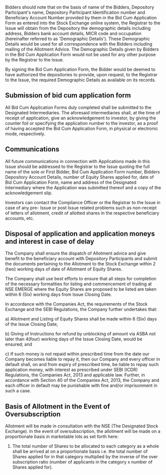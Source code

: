 Bidders should note that on the basis of name of the Bidders, Depository Participant's name, Depository Participant Identification number and Beneficiary Account Number provided by them in the Bid Cum Application Form as entered into the Stock Exchange online system, the Registrar to the Issue will obtain from the Depository the demographic details including address, Bidders bank account details, MICR code and occupation (hereinafter referred to as 'Demographic Details'). These Demographic Details would be used for all correspondence with the Bidders including mailing of the Allotment Advice. The Demographic Details given by Bidders in the Bid Cum Application Form would not be used for any other purpose by the Registrar to the Issue.

By signing the Bid Cum Application Form, the Bidder would be deemed to have authorized the depositories to provide, upon request, to the Registrar to the Issue, the required Demographic Details as available on its records.

## Submission of bid cum application form

All Bid Cum Application Forms duly completed shall be submitted to the Designated Intermediaries. The aforesaid intermediaries shall, at the time of receipt of application, give an acknowledgement to investor, by giving the counter foil or specifying the application number to the investor, as a proof of having accepted the Bid Cum Application Form, in physical or electronic mode, respectively.

## Communications

All future communications in connection with Applications made in this Issue should be addressed to the Registrar to the Issue quoting the full name of the sole or First Bidder, Bid Cum Application Form number, Bidders Depository Account Details, number of Equity Shares applied for, date of Bid Cum Application Form, name and address of the Designated Intermediary where the Application was submitted thereof and a copy of the acknowledgement slip.

Investors can contact the Compliance Officer or the Registrar to the Issue in case of any pre- Issue or post Issue related problems such as non-receipt of letters of allotment, credit of allotted shares in the respective beneficiary accounts, etc.

## Disposal of application and application moneys and interest in case of delay

The Company shall ensure the dispatch of Allotment advice and give benefit to the beneficiary account with Depository Participants and submit the documents pertaining to the Allotment to the Stock Exchange within 2 (two) working days of date of Allotment of Equity Shares.

The Company shall use best efforts to ensure that all steps for completion of the necessary formalities for listing and commencement of trading at NSE EMERGE where the Equity Shares are proposed to be listed are taken within 6 (Six) working days from Issue Closing Date.

In accordance with the Companies Act, the requirements of the Stock Exchange and the SEBI Regulations, the Company further undertakes that:

a) Allotment and Listing of Equity Shares shall be made within 6 (Six) days of the Issue Closing Date;

b) Giving of Instructions for refund by unblocking of amount via ASBA not later than 4(four) working days of the Issue Closing Date, would be ensured; and

c) If such money is not repaid within prescribed time from the date our Company becomes liable to repay it, then our Company and every officer in default shall, on and from expiry of prescribed time, be liable to repay such application money, with interest as prescribed under SEBI (ICDR) Regulations, the Companies Act, 2013 and applicable law. Further, in accordance with Section 40 of the Companies Act, 2013, the Company and each officer in default may be punishable with fine and/or imprisonment in such a case.

## Basis of Allotment in the Event of Oversubscription

Allotment will be made in consultation with the NSE (The Designated Stock Exchange). In the event of oversubscription, the allotment will be made on a proportionate basis in marketable lots as set forth here:

1. The total number of Shares to be allocated to each category as a whole shall be arrived at on a proportionate basis i.e. the total number of Shares applied for in that category multiplied by the inverse of the over subscription ratio (number of applicants in the category x number of Shares applied for).